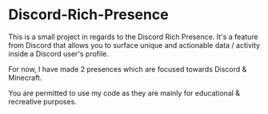 # Discord-Rich-Presence
This is a small project in regards to the Discord Rich Presence. It's a feature from Discord that allows you to surface unique and actionable data / activity inside a Discord user's profile.

For now, I have made 2 presences which are focused towards Discord & Minecraft.

You are permitted to use my code as they are mainly for educational & recreative purposes.